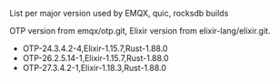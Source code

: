 List per major version used by EMQX, quic, rocksdb builds

OTP version from emqx/otp.git, Elixir version from elixir-lang/elixir.git.

+ OTP-24.3.4.2-4,Elixir-1.15.7,Rust-1.88.0
+ OTP-26.2.5.14-1,Elixir-1.15.7,Rust-1.88.0
+ OTP-27.3.4.2-1,Elixir-1.18.3,Rust-1.88.0

